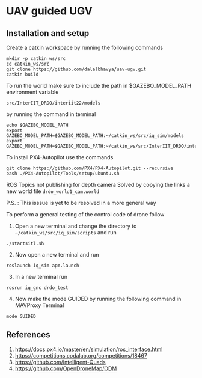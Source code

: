 # UAV guided UGV

## Installation and setup
Create a catkin workspace by running the following commands
```
mkdir -p catkin_ws/src
cd catkin_ws/src
git clone https://github.com/dalalbhavya/uav-ugv.git
catkin build
```
To run the world make sure to include the path in $GAZEBO_MODEL_PATH environment variable

```src/InterIIT_DRDO/interiit22/models```

by running the command in terminal
```
echo $GAZEBO_MODEL_PATH
export GAZEBO_MODEL_PATH=$GAZEBO_MODEL_PATH:~/catkin_ws/src/iq_sim/models
export GAZEBO_MODEL_PATH=$GAZEBO_MODEL_PATH:~/catkin_ws/src/InterIIT_DRDO/interiit22/models
```

To install PX4-Autopilot use the commands

```
git clone https://github.com/PX4/PX4-Autopilot.git --recursive
bash ./PX4-Autopilot/Tools/setup/ubuntu.sh
```

ROS Topics not publishing for depth camera
Solved by copying the links a new world file ```drdo_world1_cam.world```

P.S. : This isssue is yet to be resolved in a more general way

To perform a general testing of the control code of drone follow
1. Open a new terminal and change the directory to ```~/catkin_ws/src/iq_sim/scripts``` and run
```
./startsitl.sh
```

2. Now open a new terminal and run
```
roslaunch iq_sim apm.launch
```

3. In a new terminal run
```
rosrun iq_gnc drdo_test
```

4. Now make the mode GUIDED by running the following command in MAVProxy Terminal
```
mode GUIDED
```


## References
1. https://docs.px4.io/master/en/simulation/ros_interface.html
2. https://competitions.codalab.org/competitions/18467
3. https://github.com/Intelligent-Quads
4. https://github.com/OpenDroneMap/ODM
